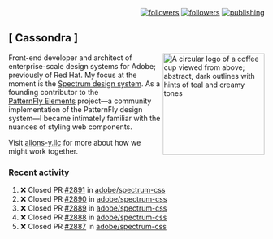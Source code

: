 <p align="right"><a rel="me" href="https://front-end.social/@castastrophe">
    <img alt="followers" title="Follow me on Mastodon" src="https://img.shields.io/mastodon/follow/109297102751309835?domain=https%3A%2F%2Ffront-end.social&label=Follow&logo=mastodon&logoColor=white&style=for-the-badge&labelColor=008080&color=006969"/></a>
  <a href="https://codepen.io/castastrophe/">
    <img alt="followers" title="Follow me on CodePen" src="https://img.shields.io/badge/23-1?color=640464&labelColor=7c007c&style=for-the-badge&logo=codepen&label=Follow"/></a>
<a href="https://castastrophe.medium.com/">
    <img alt="publishing" title="View articles on Medium" src="https://img.shields.io/badge/107-1?color=666&labelColor=444&label=subscribe&logo=medium&logoColor=white&style=for-the-badge"/></a>
</p>

## [&nbsp;Cassondra&nbsp;]

<img align="right" src="https://github-production-user-asset-6210df.s3.amazonaws.com/1840295/253016758-ba468774-1cd3-42c2-8f43-947b5eeb5edf.png" height="200" alt="A circular logo of a coffee cup viewed from above; abstract, dark outlines with hints of teal and creamy tones">

Front-end developer and architect of enterprise-scale design systems for Adobe; previously of Red Hat. My focus at the moment is the [Spectrum design system](https://github.com/adobe/spectrum-css). As a founding contributor to the [PatternFly&nbsp;Elements](https://github.com/patternfly/patternfly-elements) project&mdash;a community implementation of the PatternFly design system&mdash;I became intimately familiar with the nuances of styling web components.

Visit [allons-y.llc](http://allons-y.llc/) for more about how we might work together.

### Recent activity

<!--START_SECTION:activity-->
1. ❌ Closed PR [#2891](https://github.com/adobe/spectrum-css/pull/2891) in [adobe/spectrum-css](https://github.com/adobe/spectrum-css)
2. ❌ Closed PR [#2890](https://github.com/adobe/spectrum-css/pull/2890) in [adobe/spectrum-css](https://github.com/adobe/spectrum-css)
3. ❌ Closed PR [#2889](https://github.com/adobe/spectrum-css/pull/2889) in [adobe/spectrum-css](https://github.com/adobe/spectrum-css)
4. ❌ Closed PR [#2888](https://github.com/adobe/spectrum-css/pull/2888) in [adobe/spectrum-css](https://github.com/adobe/spectrum-css)
5. ❌ Closed PR [#2887](https://github.com/adobe/spectrum-css/pull/2887) in [adobe/spectrum-css](https://github.com/adobe/spectrum-css)
<!--END_SECTION:activity-->
